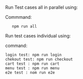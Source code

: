 Run Test cases all in parallel using:

 Commmand:
 
       npm run all

Run test cases individual using:

 command:
   
    login test: npm run login
    chekout test: npm run checkout
    cart test : npm run cart
    menu test : npm run menu
    e2e test : nom run e2e